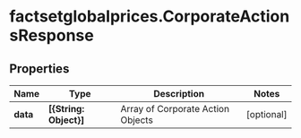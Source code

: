 # factsetglobalprices.CorporateActionsResponse

## Properties

Name | Type | Description | Notes
------------ | ------------- | ------------- | -------------
**data** | **[{String: Object}]** | Array of Corporate Action Objects | [optional] 


